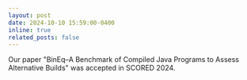 ```yaml
---
layout: post
date: 2024-10-10 15:59:00-0400
inline: true
related_posts: false
---
```


Our paper "BinEq–A Benchmark of Compiled Java Programs to Assess Alternative Builds" was accepted in SCORED 2024.
